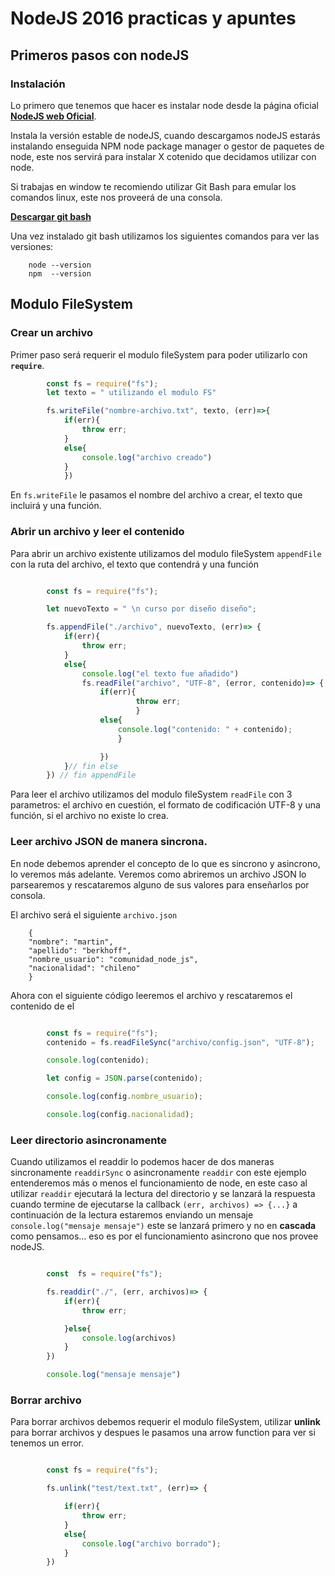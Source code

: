# NodeJS 2016 practicas y apuntes

## Primeros pasos con nodeJS

### Instalación

Lo primero que tenemos que hacer es instalar node desde la página oficial **[NodeJS web Oficial](https://nodejs.org/es/ "click")**.

Instala la versión estable de nodeJS, cuando descargamos nodeJS estarás instalando enseguida NPM node package manager o gestor de paquetes de node, este nos servirá para instalar X cotenido que decidamos utilizar con node.

Si trabajas en window te recomiendo utilizar Git Bash para emular los comandos linux, este nos proveerá de una consola.

**[Descargar git bash](https://git-scm.com/downloads "click")**

Una vez instalado git bash utilizamos los siguientes comandos para ver las versiones:

```	
	node --version
	npm  --version
````

## Modulo FileSystem

### Crear un archivo

Primer paso será requerir el modulo fileSystem para poder utilizarlo con **`require`**.

```js
		const fs = require("fs");
		let texto = " utilizando el modulo FS"

		fs.writeFile("nombre-archivo.txt", texto, (err)=>{
			if(err){
				throw err;
			}
			else{
				console.log("archivo creado")
			}
			})
```

En `fs.writeFile` le pasamos el nombre del archivo a crear, el texto que incluirá y una función.

### Abrir un archivo y leer el contenido

Para abrir un archivo existente utilizamos del modulo fileSystem `appendFile` con la ruta del archivo, el texto que contendrá  y una función

```js

		const fs = require("fs");

		let nuevoTexto = " \n curso por diseño diseño";

		fs.appendFile("./archivo", nuevoTexto, (err)=> {
			if(err){
				throw err;
			}
			else{
				console.log("el texto fue añadido")
				fs.readFile("archivo", "UTF-8", (error, contenido)=> {
					if(err){
							throw err;
							}
					else{
						console.log("contenido: " + contenido);
						}

					})
			}// fin else
		}) // fin appendFile
```
Para leer el archivo utilizamos del modulo fileSystem `readFile` con 3 parametros: el archivo en cuestión, el formato de codificación UTF-8 y una función, si el archivo no existe lo crea.

### Leer archivo JSON de manera sincrona.

En node debemos aprender el concepto de lo que es sincrono y asincrono, lo veremos más adelante.
Veremos como abriremos un archivo JSON lo parsearemos y rescataremos alguno de sus valores para enseñarlos por consola.

El archivo será el siguiente `archivo.json`
```
	{
	"nombre": "martin",
	"apellido": "berkhoff",
	"nombre_usuario": "comunidad_node_js",
	"nacionalidad": "chileno"
	}
```
Ahora con el siguiente código leeremos el archivo y rescataremos el contenido de el

```js

		const fs = require("fs");
		contenido = fs.readFileSync("archivo/config.json", "UTF-8");

		console.log(contenido);

		let config = JSON.parse(contenido);

		console.log(config.nombre_usuario);

		console.log(config.nacionalidad);

```

### Leer directorio asincronamente

Cuando utilizamos el readdir lo podemos hacer de dos maneras sincronamente `readdirSync` o  asincronamente  `readdir` con este ejemplo entenderemos más o menos el funcionamiento de node, en este caso al utilizar `readdir` ejecutará la lectura del directorio y se lanzará la respuesta cuando termine de ejecutarse la callback `(err, archivos) => {...}` a continuación de la lectura estaremos enviando un mensaje `console.log("mensaje mensaje")` este se lanzará primero y no en **cascada** como pensamos... eso es por el funcionamiento asincrono que nos provee nodeJS.

```js

		const  fs = require("fs");

		fs.readdir("./", (err, archivos)=> {
			if(err){
				throw err;

			}else{
				console.log(archivos)
			}
		})

		console.log("mensaje mensaje")
```


### Borrar archivo

Para borrar archivos debemos requerir el modulo fileSystem, utilizar **unlink** para borrar archivos y despues le pasamos una arrow function para ver si tenemos un error.

```js

		const fs = require("fs");

		fs.unlink("test/text.txt", (err)=> {

			if(err){
				throw err;
			}
			else{
				console.log("archivo borrado");
			}
		})
```